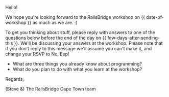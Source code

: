 Hello!

We hope you're looking forward to the RailsBridge workshop on {{ date-of-workshop  }} as much as we are. :)

To get you thinking about stuff, please reply with answers to one of the questions below before the end of the day on {{ few-days-after-sending-this }}. We'll be discussing your answers at the workshop. Please note that if you don't reply to this message we'll assume you can't make it, and change your RSVP to No. Eep!

* What are three things you already know about programming?
* What do you plan to do with what you learn at the workshop?

Regards,

(Steve &) The RailsBridge Cape Town team
